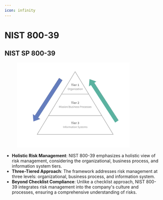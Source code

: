```yaml
---
icon: infinity
---
```


# NIST 800-39

## NIST SP 800-39&#x20;

<figure><img src="../../.gitbook/assets/image (242).png" alt="" width="369"><figcaption></figcaption></figure>

* **Holistic Risk Management**: NIST 800-39 emphasizes a holistic view of risk management, considering the organizational, business process, and information system tiers.
* **Three-Tiered Approach**: The framework addresses risk management at three levels: organizational, business process, and information system.
* **Beyond Checklist Compliance**: Unlike a checklist approach, NIST 800-39 integrates risk management into the company's culture and processes, ensuring a comprehensive understanding of risks.

&#x20;

